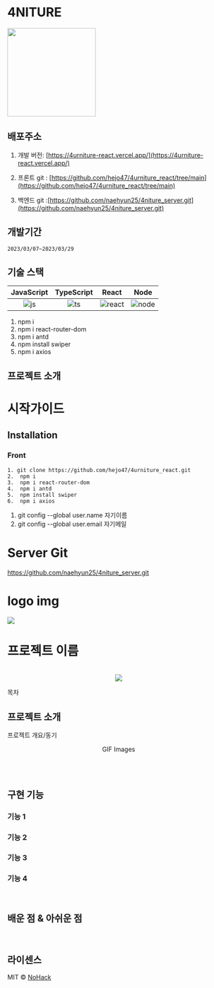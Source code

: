 # 4NITURE

<img src="https://user-images.githubusercontent.com/120350423/228405302-749b0572-6b64-4a6a-bb7b-d735ac759710.png" width="200"/>

## 배포주소

1. 개발 버전: [https://4urniture-react.vercel.app/](https://4urniture-react.vercel.app/)

2. 프론트 git : [https://github.com/hejo47/4urniture_react/tree/main](https://github.com/hejo47/4urniture_react/tree/main)

3. 백엔드 git :[https://github.com/naehyun25/4niture_server.git](https://github.com/naehyun25/4niture_server.git)

## 개발기간

    2023/03/07~2023/03/29

## 기술 스택

| JavaScript | TypeScript |  React   |  Node   |
| :--------: | :--------: | :------: | :-----: |
|   ![js]    |   ![ts]    | ![react] | ![node] |

1.  npm i
2.  npm i react-router-dom
3.  npm i antd
4.  npm install swiper
5.  npm i axios

## 프로젝트 소개

# 시작가이드

## Installation

### Front

    1. git clone https://github.com/hejo47/4urniture_react.git
    2.  npm i
    3.  npm i react-router-dom
    4.  npm i antd
    5.  npm install swiper
    6.  npm i axios

1. git config --global user.name 자기이름
2. git config --global user.email 자기메일

# Server Git

https://github.com/naehyun25/4niture_server.git

# logo img

![](https://user-images.githubusercontent.com/120350423/228405302-749b0572-6b64-4a6a-bb7b-d735ac759710.png)

# 프로젝트 이름

<p align="center">
  <br>
  <img src="./images/common/logo-sample.jpeg">
  <br>
</p>

목차

## 프로젝트 소개

<p align="justify">
프로젝트 개요/동기
</p>

<p align="center">
GIF Images
</p>

<br>

<br>

## 구현 기능

### 기능 1

### 기능 2

### 기능 3

### 기능 4

<br>

## 배운 점 & 아쉬운 점

<p align="justify">

</p>

<br>

## 라이센스

MIT &copy; [NoHack](mailto:lbjp114@gmail.com)

<!-- Stack Icon Refernces -->

[js]: /4urniture_react/images/stack/javascript.svg
[ts]: /4urniture_react/images/stack/typescript.svg
[react]: /4urniture_react/images/stack/react.svg
[node]: /4urniture_react/images/stack/node.svg
